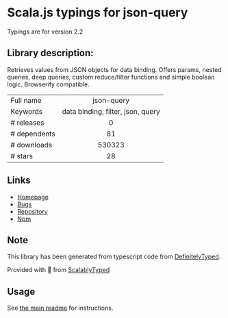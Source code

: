 
# Scala.js typings for json-query

Typings are for version 2.2

## Library description:
Retrieves values from JSON objects for data binding. Offers params, nested queries, deep queries, custom reduce/filter functions and simple boolean logic. Browserify compatible.

|                    |                 |
| ------------------ | :-------------: |
| Full name          | json-query |
| Keywords           | data binding, filter, json, query |
| # releases         | 0 |
| # dependents       | 81 |
| # downloads        | 530323 |
| # stars            | 28 |

## Links
- [Homepage](http://github.com/mmckegg/json-query)
- [Bugs](https://github.com/mmckegg/json-query/issues)
- [Repository](https://github.com/mmckegg/json-query)
- [Npm](https://www.npmjs.com/package/json-query)
    


## Note
This library has been generated from typescript code from [DefinitelyTyped](https://definitelytyped.org).

Provided with :purple_heart: from [ScalablyTyped](https://github.com/oyvindberg/ScalablyTyped)

## Usage
See [the main readme](../../readme.md) for instructions.


